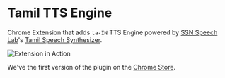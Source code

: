 # Tamil TTS Engine
Chrome Extension that adds `ta-IN` TTS Engine powered by [SSN Speech Lab](http://www.ssn.edu.in/Speech_Lab/Speech_home.html)'s [Tamil Speech Synthesizer](http://www.ssn.edu.in/Speech_Lab/tts_demo.html).

![Extension in Action](https://raw.githubusercontent.com/ashwanthkumar/chrome-tts-tamizh/master/docs/screenshot-tts.png)

We've the first version of the plugin on the [Chrome Store](https://chrome.google.com/webstore/detail/tamil-tts-engine/lhalpilfkeekaipkffoocpdfponpojob).
